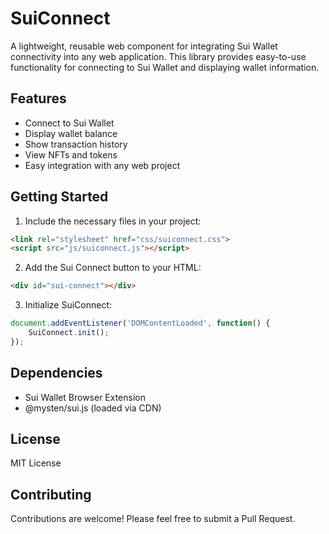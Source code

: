 # SuiConnect

A lightweight, reusable web component for integrating Sui Wallet connectivity into any web application. This library provides easy-to-use functionality for connecting to Sui Wallet and displaying wallet information.

## Features

- Connect to Sui Wallet
- Display wallet balance
- Show transaction history
- View NFTs and tokens
- Easy integration with any web project

## Getting Started

1. Include the necessary files in your project:
```html
<link rel="stylesheet" href="css/suiconnect.css">
<script src="js/suiconnect.js"></script>
```

2. Add the Sui Connect button to your HTML:
```html
<div id="sui-connect"></div>
```

3. Initialize SuiConnect:
```javascript
document.addEventListener('DOMContentLoaded', function() {
    SuiConnect.init();
});
```

## Dependencies

- Sui Wallet Browser Extension
- @mysten/sui.js (loaded via CDN)

## License

MIT License

## Contributing

Contributions are welcome! Please feel free to submit a Pull Request. 